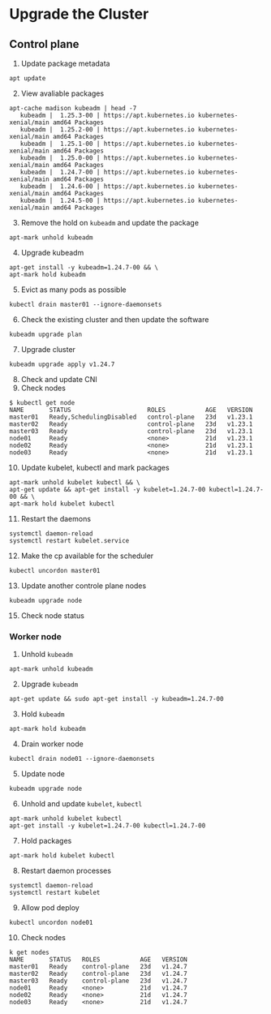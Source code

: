 # Upgrade the Cluster
## Control plane
1. Update package metadata
```shell
apt update
```
2. View avaliable packages
```shell
apt-cache madison kubeadm | head -7
   kubeadm |  1.25.3-00 | https://apt.kubernetes.io kubernetes-xenial/main amd64 Packages
   kubeadm |  1.25.2-00 | https://apt.kubernetes.io kubernetes-xenial/main amd64 Packages
   kubeadm |  1.25.1-00 | https://apt.kubernetes.io kubernetes-xenial/main amd64 Packages
   kubeadm |  1.25.0-00 | https://apt.kubernetes.io kubernetes-xenial/main amd64 Packages
   kubeadm |  1.24.7-00 | https://apt.kubernetes.io kubernetes-xenial/main amd64 Packages
   kubeadm |  1.24.6-00 | https://apt.kubernetes.io kubernetes-xenial/main amd64 Packages
   kubeadm |  1.24.5-00 | https://apt.kubernetes.io kubernetes-xenial/main amd64 Packages
```

3. Remove the hold on `kubeadm` and update the package
```shell
apt-mark unhold kubeadm
```

4. Upgrade kubeadm
```shell
apt-get install -y kubeadm=1.24.7-00 && \
apt-mark hold kubeadm
```

5. Evict as many pods as possible
```shell
kubectl drain master01 --ignore-daemonsets
```

6. Check the existing cluster and then update the software
```shell
kubeadm upgrade plan
```

7. Upgrade cluster
```shell
kubeadm upgrade apply v1.24.7
```

8. Check and update CNI
9. Check nodes
```shell
$ kubectl get node
NAME       STATUS                     ROLES           AGE   VERSION
master01   Ready,SchedulingDisabled   control-plane   23d   v1.23.1
master02   Ready                      control-plane   23d   v1.23.1
master03   Ready                      control-plane   23d   v1.23.1
node01     Ready                      <none>          21d   v1.23.1
node02     Ready                      <none>          21d   v1.23.1
node03     Ready                      <none>          21d   v1.23.1
```

10. Update kubelet, kubectl and mark packages
```shell
apt-mark unhold kubelet kubectl && \
apt-get update && apt-get install -y kubelet=1.24.7-00 kubectl=1.24.7-00 && \
apt-mark hold kubelet kubectl
```

11. Restart the daemons
```shell
systemctl daemon-reload
systemctl restart kubelet.service
```

12. Make the cp available for the scheduler
```shell
kubectl uncordon master01
```

13. Update another controle plane nodes
```shell
kubeadm upgrade node
```

15. Check node status

### Worker node
1. Unhold `kubeadm`
```shell
apt-mark unhold kubeadm
```

2. Upgrade `kubeadm`
```shell
apt-get update && sudo apt-get install -y kubeadm=1.24.7-00
```

3. Hold `kubeadm`
```shell
apt-mark hold kubeadm
```

4. Drain worker node
```shell
kubectl drain node01 --ignore-daemonsets
```

5. Update node
```shell
kubeadm upgrade node
```

6. Unhold and update `kubelet`, `kubectl`
```shell
apt-mark unhold kubelet kubectl
apt-get install -y kubelet=1.24.7-00 kubectl=1.24.7-00
```

7. Hold packages
```shell
apt-mark hold kubelet kubectl
```

8. Restart daemon processes
```shell
systemctl daemon-reload
systemctl restart kubelet
```
9. Allow pod deploy
```shell
kubectl uncordon node01
```

10. Check nodes
```shell
k get nodes 
NAME       STATUS   ROLES           AGE   VERSION
master01   Ready    control-plane   23d   v1.24.7
master02   Ready    control-plane   23d   v1.24.7
master03   Ready    control-plane   23d   v1.24.7
node01     Ready    <none>          21d   v1.24.7
node02     Ready    <none>          21d   v1.24.7
node03     Ready    <none>          21d   v1.24.7
```
